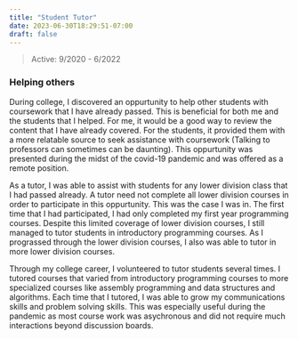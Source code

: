 ```yaml
---
title: "Student Tutor"
date: 2023-06-30T18:29:51-07:00
draft: false
---
```


> Active: 9/2020 - 6/2022

### Helping others 

During college, I discovered an oppurtunity to help other students with coursework that I have already passed. This is beneficial for both me and the students that I helped. For me, it would be a good way to review the content that I have already covered. For the students, it provided them with a more relatable source to seek assistance with coursework (Talking to professors can sometimes can be daunting). This oppurtunity was presented during the midst of the covid-19 pandemic and was offered as a remote position.

As a tutor, I was able to assist with students for any lower division class that I had passed already. A tutor need not complete all lower division courses in order to participate in this oppurtunity. This was the case I was in. The first time that I had participated, I had only completed my first year programming courses. Despite this limited coverage of lower division courses, I still managed to tutor students in introductory programming courses. As I prograssed through the lower division courses, I also was able to tutor in more lower division courses.

Through my college career, I volunteered to tutor students several times. I tutored courses that varied from introductory programming courses to more specialized courses like assembly programming and data structures and algorithms. Each time that I tutored, I was able to grow my communications skills and problem solving skills. This was especially useful during the pandemic as most course work was asychronous and did not require much interactions beyond discussion boards.
